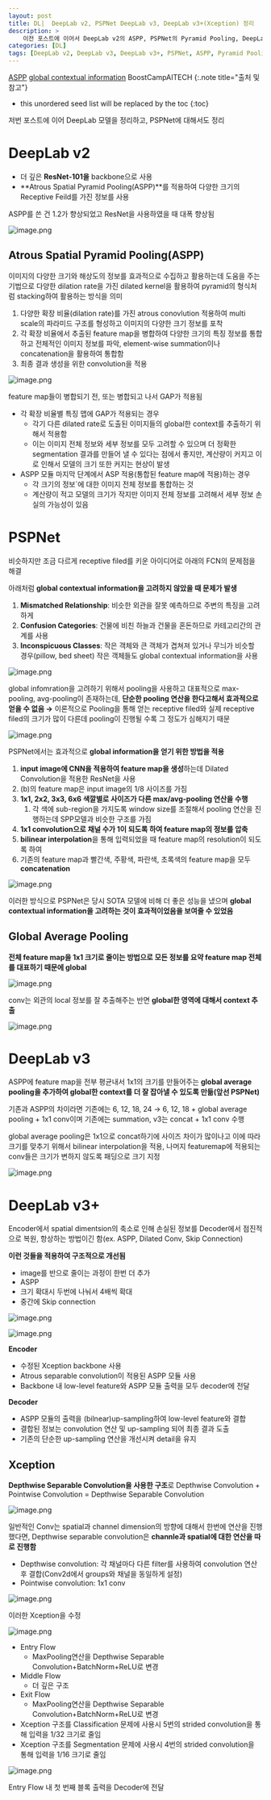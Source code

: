 ```yaml
---
layout: post
title: DL|  DeepLab v2, PSPNet DeepLab v3, DeepLab v3+(Xception) 정리
description: > 
    이전 포스트에 이어서 DeepLab v2의 ASPP, PSPNet의 Pyramid Pooling, DeepLab v3의 GAP 통합, DeepLab v3+의 Encoder-Decoder 구조 및 Xception 백본 수정까지 주요 모델들의 구조적 차이와 발전 과정을 비교하며 정리. Global Contextual Information 활용 방식 중심.
categories: [DL]
tags: [DeepLab v2, DeepLab v3, DeepLab v3+, PSPNet, ASPP, Pyramid Pooling, Global Context, Dilated Convolution, Xception, GAP]
---
```

[ASPP](https://jaylala.tistory.com/entry/%EA%B0%9C%EB%85%90%EC%A0%95%EB%A6%AC-ASPP%EB%9E%80-Atrous-Spatial-Pyramid-Pooling-%EC%9D%B4%EB%9E%80)
[global contextual information](https://smcho1201.tistory.com/98)
BoostCampAITECH
{:.note title="출처 및 참고"}

* this unordered seed list will be replaced by the toc
{:toc}

저번 포스트에 이어 DeepLab 모델을 정리하고, PSPNet에 대해서도 정리

# DeepLab v2

- 더 깊은 **ResNet-101을** backbone으로 사용
- **Atrous Spatial Pyramid Pooling(ASPP)**를 적용하여 다양한 크기의 Receptive Feild를 가진 정보를 사용

ASPP를 쓴 건 1.2가 향상되었고 ResNet을 사용하였을 때 대폭 향상됨

![image.png](../../../assets/img/DeepLabv23+/image.png)

## **Atrous Spatial Pyramid Pooling(ASPP)**

이미지의 다양한 크기와 해상도의 정보를 효과적으로 수집하고 활용하는데 도움을 주는 기법으로 다양한 dilation rate을 가진 dilated kernel을 활용하여 pyramid의 형식처럼 stacking하여 활용하는 방식을 의미

1. 다양한 확장 비율(dilation rate)를 가진 atrous conovlution 적용하여 multi scale의 파라미드 구조를 형성하고 이미지의 다양한 크기 정보를 포착
2. 각 확장 비율에서 추출된 feature map을 병합하여 다양한 크기의 특징 정보를 통합하고 전체적인 이미지 정보를 파악, element-wise summation이나 concatenation을 활용하여 통합함
3. 최종 결과 생성을 위한 convolution을 적용

![image.png](../../../assets/img/DeepLabv23+/image%201.png)

feature map들이 병합되기 전, 또는 병합되고 나서 GAP가 적용됨

- 각 확장 비율별 특징 맵에 GAP가 적용되는 경우
    - 각기 다른 dilated rate로 도출된 이미지들의 global한 context를 추출하기 위해서 적용함
    - 이는 이미지 전체 정보와 세부 정보를 모두 고려할 수 있으며 더 정확한 segmentation 결과를 만들어 낼 수 있다는 점에서 좋지만, 계산량이 커지고 이로 인해서 모델의 크기 또한 커지는 현상이 발생
- ASPP 모듈 마지막 단계에서 ASP 적용(통합된 feature map에 적용)하는 경우
    - 각 크기의 정보`에 대한 이미지 전체 정보를 통합하는 것
    - 계산량이 적고 모델의 크기가 작지만 이미지 전체 정보를 고려해서 세부 정보 손실의 가능성이 있음

# PSPNet

비슷하지만 조금 다르게 receptive filed를 키운 아이디어로 아래의 FCN의 문제점을 해결

아래처럼 **global contextual information을 고려하지 않았을 때 문제가 발생**

1. **Mismatched Relationship**: 비슷한 외관을 잘못 예측하므로 주변의 특징을 고려하게
2. **Confusion Categories**: 건물에 비친 하늘과 건물을 혼돈하므로 카테고리간의 관계를 사용
3. **Inconspicuous Classes**: 작은 객체와 큰 객체가 겹쳐져 있거나 무늬가 비슷할 경우(pillow, bed sheet) 작은 객체들도 global contextual information을 사용

![image.png](../../../assets/img/DeepLabv23+/image%202.png)

global infomration을 고려하기 위해서 pooling을 사용하고 대표적으로 max-pooling, avg-pooling이 존재하는데, **단순한 pooling 연산을 한다고해서 효과적으로 얻을 수 없음 →** 이론적으로 Pooling을 통해 얻는 receptive filed와 실제 receptive filed의 크기가 많이 다른데 pooling이 진행될 수록 그 정도가 심해지기 때문

![image.png](../../../assets/img/DeepLabv23+/image%203.png)

PSPNet에서는 효과적으로 **global information을 얻기 위한 방법을 적용**

1. **input image에 CNN을 적용하여 feature map을 생성**하는데 Dilated Convolution을 적용한 ResNet을 사용
2. (b)의 feature map은 input image의 1/8 사이즈를 가짐
3. **1x1, 2x2, 3x3, 6x6 색깔별로 사이즈가 다른 max/avg-pooling 연산을 수행**
    1. 각 색에 sub-region을 가지도록 window size를 조절해서 pooling 연산을 진행하는데 SPP모델과 비슷한 구조를 가짐
4. **1x1 convolution으로 채널 수가 1이 되도록 하여 feature map의 정보를 압축**
5. **bilinear interpolation**을 통해 입력되었을 때 feature map의 resolution이 되도록 하여
6. 기존의 feature map과 빨간색, 주황색, 파란색, 초록색의 feature map을 모두 **concatenation**

![image.png](../../../assets/img/DeepLabv23+/image%204.png)

이러한 방식으로 PSPNet은 당시 SOTA 모델에 비해 더 좋은 성능을 냈으며 **global contextual information을 고려하는 것이 효과적이었음을 보여줄 수 있었음**

## Global Average Pooling

**전체 feature map을 1x1 크기로 줄이는 방법으로 모든 정보를 요약 feature map 전체를 대표하기 때문에 global**

![image.png](../../../assets/img/DeepLabv23+/image%205.png)

conv는 외관의 local 정보를 잘 추출해주는 반면 **global한 영역에 대해서 context 추출**

![image.png](../../../assets/img/DeepLabv23+/image%206.png)

# DeepLab v3

ASPP에 feature map을 전부 평균내서 1x1의 크기를 만들어주는 **global average pooling을 추가하여 global한 context를 더 잘 잡아낼 수 있도록 만듦(앞선 PSPNet)**

기존과 ASPP의 차이라면 기존에는 6, 12, 18, 24 → 6, 12, 18 + global average pooling + 1x1 conv이며 기존에는 summation, v3는 concat + 1x1 conv 수행

global average pooling은 1x1으로 concat하기에 사이즈 차이가 많이나고 이에 따라 크기를 맞추기 위해서 bilinear interpolation을 적용, 나머지 featuremap에 적용되는 conv들은 크기가 변하지 않도록 패딩으로 크기 지정

![image.png](../../../assets/img/DeepLabv23+/image%207.png)

# DeepLab v3+

Encoder에서 spatial dimentsion의 축소로 인해 손실된 정보를 Decoder에서 점진적으로 복원, 항상하는 방법이긴 함(ex. ASPP, Dilated Conv, Skip Connection)

**이런 것들을 적용하여 구조적으로 개선됨**

- image를 반으로 줄이는 과정이 한번 더 추가
- ASPP
- 크기 확대시 두번에 나눠서 4배씩 확대
- 중간에 Skip connection

![image.png](../../../assets/img/DeepLabv23+/image%208.png)

![image.png](../../../assets/img/DeepLabv23+/image%209.png)

**Encoder**

- 수정된 Xception backbone 사용
- Atrous separable convolution이 적용된 ASPP 모듈 사용
- Backbone 내 low-level feature와 ASPP 모듈 출력을 모두 decoder에 전달

**Decoder**

- ASPP 모듈의 출력을 (bilnear)up-sampling하여 low-level feature와 결합
- 결합된 정보는 convolution 연산 및 up-sampling 되어 최종 결과 도출
- 기존의 단순한 up-sampling 연산을 개선시켜 detail을 유지

## Xception

**Depthwise Separable Convolution을 사용한 구조**로 Depthwise Convolution + Pointwise Convolution = Depthwise Separable Convolution

![image.png](../../../assets/img/DeepLabv23+/image%2010.png)

일반적인 Conv는 spatial과 channel dimension의 방향에 대해서 한번에 연산을 진행했다면, Depthwise separable convolution은 **channle과 spatial에 대한 연산을 따로 진행함**

- Depthwise convolution: 각 채널마다 다른 filter를 사용하여 convolution 연산 후 결합(Conv2d에서 groups와 채널을 동일하게 설정)
- Pointwise convolution: 1x1 conv

![image.png](../../../assets/img/DeepLabv23+/image%2011.png)

이러한 Xception을 수정

![image.png](../../../assets/img/DeepLabv23+/image%2012.png)

- Entry Flow
    - MaxPooling연산을 Depthwise Separable Convolution+BatchNorm+ReLU로 변경
- Middle Flow
    - 더 깊은 구조
- Exit Flow
    - MaxPooling연산을 Depthwise Separable Convolution+BatchNorm+ReLU로 변경
- Xception 구조를 Classification 문제에 사용시 5번의 strided convolution을 통해 입력을 1/32 크기로 줄임
- Xception 구조를 Segmentation 문제에 사용시 4번의 strided convolution을 통해 입력을 1/16 크기로 줄임

![image.png](../../../assets/img/DeepLabv23+/image%2013.png)

Entry Flow 내 첫 번째 블록 출력을 Decoder에 전달